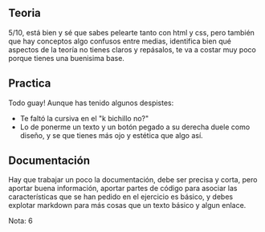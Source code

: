 ## Teoria

5/10, está bien y sé que sabes pelearte tanto con html y css, pero también que hay conceptos algo confusos entre medias, identifica bien qué aspectos de la teoría no tienes claros y repásalos, te va a costar muy poco porque tienes una buenisima base.

## Practica

Todo guay! Aunque has tenido algunos despistes:

- Te faltó la cursiva en el "k bichillo no?"
- Lo de ponerme un texto y un botón pegado a su derecha duele como diseño, y se que tienes más ojo y estética que algo así.

## Documentación

Hay que trabajar un poco la documentación, debe ser precisa y corta, pero aportar buena información, aportar partes de código para asociar las características que se han pedido en el ejercicio es básico, y debes explotar markdown para más cosas que un texto básico y algun enlace.

Nota: 6